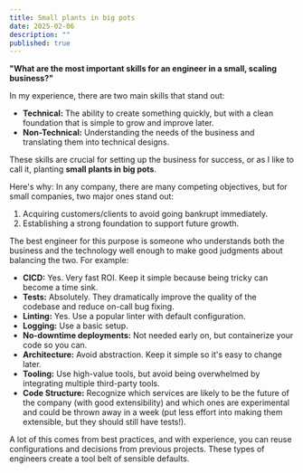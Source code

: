 ```yaml
---
title: Small plants in big pots
date: 2025-02-06
description: ""
published: true
---
```


**"What are the most important skills for an engineer in a small, scaling business?"**

In my experience, there are two main skills that stand out:

- **Technical:** The ability to create something quickly, but with a clean foundation that is simple to grow and improve later.
- **Non-Technical:** Understanding the needs of the business and translating them into technical designs.

These skills are crucial for setting up the business for success, or as I like to call it, planting **small plants in big pots**.

Here's why: In any company, there are many competing objectives, but for small companies, two major ones stand out:
1. Acquiring customers/clients to avoid going bankrupt immediately.
2. Establishing a strong foundation to support future growth.

The best engineer for this purpose is someone who understands both the business and the technology well enough to make good judgments about balancing the two. For example:

- **CICD:** Yes. Very fast ROI. Keep it simple because being tricky can become a time sink.
- **Tests:** Absolutely. They dramatically improve the quality of the codebase and reduce on-call bug fixing.
- **Linting:** Yes. Use a popular linter with default configuration.
- **Logging:** Use a basic setup.
- **No-downtime deployments:** Not needed early on, but containerize your code so you can.
- **Architecture:** Avoid abstraction. Keep it simple so it's easy to change later.
- **Tooling:** Use high-value tools, but avoid being overwhelmed by integrating multiple third-party tools.
- **Code Structure:** Recognize which services are likely to be the future of the company (with good extensibility) and which ones are experimental and could be thrown away in a week (put less effort into making them extensible, but they should still have tests!).

A lot of this comes from best practices, and with experience, you can reuse configurations and decisions from previous projects. These types of engineers create a tool belt of sensible defaults.
